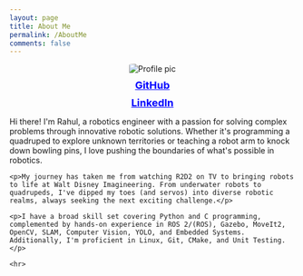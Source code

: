 ```yaml
---
layout: page
title: About Me
permalink: /AboutMe
comments: false
---
```


<style>
  .profile-pic {
    max-width: 200px; /* Adjust the size as needed */
    height: auto;
    border-radius: 10%; /* Optional: Makes the image round */
    margin-bottom: 10px; /* Add margin for spacing */
  }

  .logo-and-links {
    text-align: center;
  }

  .logo-and-links img {
    max-width: 250px; /* Adjust the logo size as needed */
    height: auto;
    margin-bottom: 10px; /* Adjust as needed */

  }

  .logo-and-links a {
    display: block;
    color: blue;
    margin-bottom: 10px; /* Adjust as needed */
    font-weight: bold; /* Make the links bold */
    font-size: 18px; /* Increase the font size of the links */
  }
</style>

<div class="row">
  <div class="col-md-4 logo-and-links">
    <img class="shadow-lg profile-pic" src="{{ site.baseurl }}/assets/images/Profile.jpg" alt="Profile pic" />
    <a href="https://github.com/roy2909">GitHub</a>
    <a href="https://www.linkedin.com/in/rahul-roy2909/">LinkedIn</a>
    <!-- <img src="{{ site.baseurl }}/assets/images/NorthwesternLogo.jpg" alt="Northwestern Logo"> -->
  </div>

  <div class="col-md-8">
    <p>Hi there! I'm Rahul, a robotics engineer with a passion for solving complex problems through innovative robotic solutions. Whether it's programming a quadruped to explore unknown territories or teaching a robot arm to knock down bowling pins, I love pushing the boundaries of what's possible in robotics.</p>

    <p>My journey has taken me from watching R2D2 on TV to bringing robots to life at Walt Disney Imagineering. From underwater robots to quadrupeds, I've dipped my toes (and servos) into diverse robotic realms, always seeking the next exciting challenge.</p>

    <p>I have a broad skill set covering Python and C programming, complemented by hands-on experience in ROS 2/(ROS), Gazebo, MoveIt2, OpenCV, SLAM, Computer Vision, YOLO, and Embedded Systems. Additionally, I'm proficient in Linux, Git, CMake, and Unit Testing.</p>

    <hr>
  </div>

</div>
